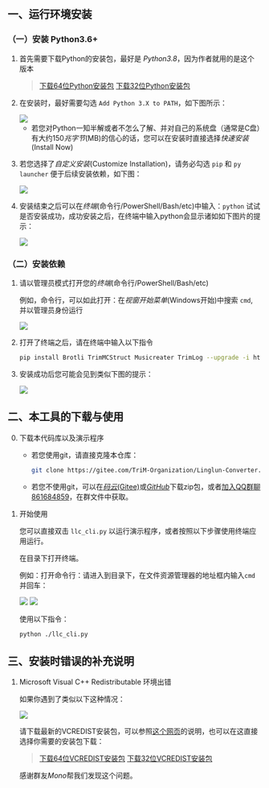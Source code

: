 ## 一、运行环境安装

### （一）安装 Python3.6+

1.	首先需要下载Python的安装包，最好是 *Python3.8*，因为作者就用的是这个版本

	> [下载64位Python安装包](https://www.python.org/ftp/python/3.8.10/python-3.8.10-amd64.exe)
	> [下载32位Python安装包](https://www.python.org/ftp/python/3.8.10/python-3.8.10.exe)

2.	在安装时，最好需要勾选 `Add Python 3.X to PATH`，如下图所示：

	<img src=https://foruda.gitee.com/images/1662736520757331846/e38efb81_9911226.png>

	-   若您对Python一知半解或者不怎么了解、并对自己的系统盘（通常是C盘）有大约150*兆字节*(MB)的信心的话，您可以在安装时直接选择*快速安装*(Install Now)

3.	若您选择了*自定义安装*(Customize Installation)，请务必勾选 `pip` 和 `py launcher` 便于后续安装依赖，如下图：

	<img src=https://foruda.gitee.com/images/1662736621235871190/2ac3d98f_9911226.png>

4.	安装结束之后可以在*终端*(命令行/PowerShell/Bash/etc)中输入：`python` 试试是否安装成功，成功安装之后，在终端中输入python会显示诸如如下图片的提示：

	<img src=https://foruda.gitee.com/images/1659972669907359295/cmd.png>


### （二）安装依赖

1.	请以管理员模式打开您的*终端*(命令行/PowerShell/Bash/etc)

	例如，命令行，可以如此打开：在*视窗开始菜单*(Windows开始)中搜索 `cmd`, 并以管理员身份运行

	<img src="https://foruda.gitee.com/images/1662736878650993886/62487dd8_9911226.png">
	
2.	打开了终端之后，请在终端中输入以下指令

	```bash
	pip install Brotli TrimMCStruct Musicreater TrimLog --upgrade -i https://mirrors.aliyun.com/pypi/simple/
	```

3.	安装成功后您可能会见到类似下图的提示：

	<img src="https://foruda.gitee.com/images/1662737676719454287/f61a70f7_9911226.png">

## 二、本工具的下载与使用

0. 下载本代码库以及演示程序

	-	若您使用git，请直接克隆本仓库：

		```bash
		git clone https://gitee.com/TriM-Organization/Linglun-Converter.git
		```

	-	若您不使用git，可以在[*码云*(Gitee)](https://gitee.com/TriM-Organization/Linglun-Converter.git)或[*GitHub*](https://github.com/TriM-Organization/Linglun-Converter.git)下载zip包，或者[加入QQ群聊861684859](https://jq.qq.com/?_wv=1027&k=hpeRxrYr)，在群文件中获取。


1. 开始使用

	您可以直接双击 `llc_cli.py` 以运行演示程序，或者按照以下步骤使用终端应用运行。

	在目录下打开终端。
	
	例如：打开命令行：请进入到目录下，在文件资源管理器的地址框内输入`cmd`并回车：

	<img src=https://foruda.gitee.com/images/1659974437388532868/输入.png>
	<img src=https://foruda.gitee.com/images/1659974754378201859/输入c.png>

	使用以下指令：

	```bash
	python ./llc_cli.py	
	```

## 三、安装时错误的补充说明

1. Microsoft Visual C++ Redistributable 环境出错

	如果你遇到了类似以下这种情况：

	<img src=https://foruda.gitee.com/images/1659972789779764953/bug.jpeg>
	
	请下载最新的VCREDIST安装包，可以参照[这个网页](https://docs.microsoft.com/zh-CN/cpp/windows/latest-supported-vc-redist)的说明，也可以在这直接选择你需要的安装包下载：
	> [下载64位VCREDIST安装包](https://aka.ms/vs/17/release/vc_redist.x64.exe)
	> [下载32位VCREDIST安装包](https://aka.ms/vs/17/release/vc_redist.x86.exe)

	感谢群友*Mono*帮我们发现这个问题。